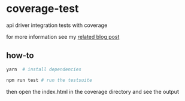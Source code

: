 # coverage-test
api driver integration tests with coverage

for more information see my [related blog post](https://blog.chrkaatz.de/2019/01/01/c8-and-postman/)

## how-to

```bash
yarn  # install dependencies

npm run test # run the testsuite
```

then open the index.html in the coverage directory and see the output